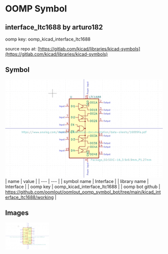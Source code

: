 # OOMP Symbol  
## interface_ltc1688  by arturo182  
  
oomp key: oomp_kicad_interface_ltc1688  
  
source repo at: [https://gitlab.com/kicad/libraries/kicad-symbols](https://gitlab.com/kicad/libraries/kicad-symbols)  
## Symbol  
  
[![working.png](working_600.png)](working.png)  
| name | value | 
| --- | --- | 
| symbol name | Interface | 
| library name | Interface | 
| oomp key | oomp_kicad_interface_ltc1688 | 
| oomp bot github | https://github.com/oomlout/oomlout_oomp_symbol_bot/tree/main/kicad_interface_ltc1688/working | 
## Images  
  
[![working.png](working_140.png)](working.png)  
